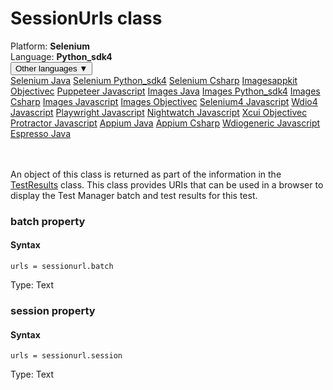 # SessionUrls class
<div class='platform-bar-container-div'><div class='platform-bar-div'>Platform:  <b> Selenium</b>
</div><div class='platform-bar-div'>Language: <b>Python_sdk4</b></div><div class='dropdown-button-container-div'><button class='sdk-language-dropdown-button'>Other languages ▼</button><div class='dropdown-content'>
<a href='../../selenium/java/sessionurls'>Selenium Java</a>
<a href='../../selenium/python_sdk4/sessionurls'>Selenium Python_sdk4</a>
<a href='../../selenium/csharp/sessionurls'>Selenium Csharp</a>
<a href='../../imagesappkit/objectivec/sessionurls'>Imagesappkit Objectivec</a>
<a href='../../puppeteer/javascript/sessionurls'>Puppeteer Javascript</a>
<a href='../../images/java/sessionurls'>Images Java</a>
<a href='../../images/python_sdk4/sessionurls'>Images Python_sdk4</a>
<a href='../../images/csharp/sessionurls'>Images Csharp</a>
<a href='../../images/javascript/sessionurls'>Images Javascript</a>
<a href='../../images/objectivec/sessionurls'>Images Objectivec</a>
<a href='../../selenium4/javascript/sessionurls'>Selenium4 Javascript</a>
<a href='../../wdio4/javascript/sessionurls'>Wdio4 Javascript</a>
<a href='../../playwright/javascript/sessionurls'>Playwright Javascript</a>
<a href='../../nightwatch/javascript/sessionurls'>Nightwatch Javascript</a>
<a href='../../xcui/objectivec/sessionurls'>Xcui Objectivec</a>
<a href='../../protractor/javascript/sessionurls'>Protractor Javascript</a>
<a href='../../appium/java/sessionurls'>Appium Java</a>
<a href='../../appium/csharp/sessionurls'>Appium Csharp</a>
<a href='../../wdiogeneric/javascript/sessionurls'>Wdiogeneric Javascript</a>
<a href='../../espresso/java/sessionurls'>Espresso Java</a>
</div></div><br /><br /></div>




An object of this class is returned as part of the information in the [TestResults](./testresults) class. This class provides URIs that can be used in a browser to display the Test Manager batch and test results for this test.


### batch property
#### Syntax


    urls = sessionurl.batch
    

Type: Text

### session property
#### Syntax


    urls = sessionurl.session
    

Type: Text
